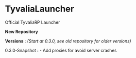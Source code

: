 # TyvaliaLauncher
Official TyvaliaRP Launcher

**New Repository**

**Versions :** *(Start at 0.3.0, see old repository for older versions)*

  0.3.0-Snapshot :
    - Add proxies for avoid server crashes
